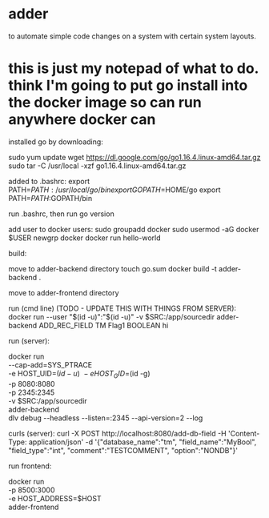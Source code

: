 # adder
to automate simple code changes on a system with certain system layouts.



# this is just my notepad of what to do. think I'm going to put go install into the docker image so can run anywhere docker can
installed go by downloading:

sudo yum update
wget https://dl.google.com/go/go1.16.4.linux-amd64.tar.gz
sudo tar -C /usr/local -xzf go1.16.4.linux-amd64.tar.gz

added to .bashrc:
export PATH=$PATH:/usr/local/go/bin
export GOPATH=$HOME/go
export PATH=$PATH:$GOPATH/bin

run .bashrc, then run
go version



add user to docker users:
sudo groupadd docker
sudo usermod -aG docker $USER
newgrp docker
docker run hello-world

build:

move to adder-backend directory
touch go.sum
docker build -t adder-backend .

move to adder-frontend directory



run (cmd line) (TODO - UPDATE THIS WITH THINGS FROM SERVER):
docker run --user "$(id -u)":"$(id -u)" -v $SRC:/app/sourcedir adder-backend ADD_REC_FIELD TM Flag1 BOOLEAN hi

run (server):

docker run                \
    --cap-add=SYS_PTRACE  \
    -e HOST_UID=$(id -u)  \
    -e HOST_GID=$(id -g)  \
    -p 8080:8080          \
    -p 2345:2345          \
    -v $SRC:/app/sourcedir\
    adder-backend         \
    dlv debug --headless --listen=:2345 --api-version=2 --log

curls (server):
curl -X POST http://localhost:8080/add-db-field -H 'Content-Type: application/json' -d '{"database_name":"tm", "field_name":"MyBool", "field_type":"int", "comment":"TESTCOMMENT", "option":"NONDB"}'

run frontend:

docker run              \
  -p 8500:3000          \
  -e HOST_ADDRESS=$HOST \
  adder-frontend



